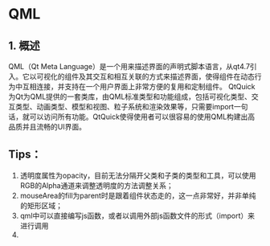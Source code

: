 # QML

## 1. 概述
QML（Qt Meta Language）是一个用来描述界面的声明式脚本语言，从qt4.7引入。它以可视化的组件及其交互和相互关联的方式来描述界面，使得组件在动态行为中互相连接，并支持在一个用户界面上非常方便的复用和定制组件。
QtQuick为Qt为QML提供的一套类库，由QML标准类型和功能组成，包括可视化类型、交互类型、动画类型、模型和视图、粒子系统和渲染效果等，只需要import一句话，就可以访问所有功能。QtQuick使得使用者可以很容易的使用QML构建出高品质并且流畅的UI界面。



## Tips：
1. 透明度属性为opacity，目前无法分隔开父类和子类的类型和工具，可以使用RGB的Alpha通道来调整透明度的方法调整关系；
2. mouseArea的fill为parent时是跟着组件状态走的，这一点非常好，并非单纯的矩形区域；
3. qml中可以直接编写js函数，或者以调用外部js函数文件的形式（import）来进行调用
4. 